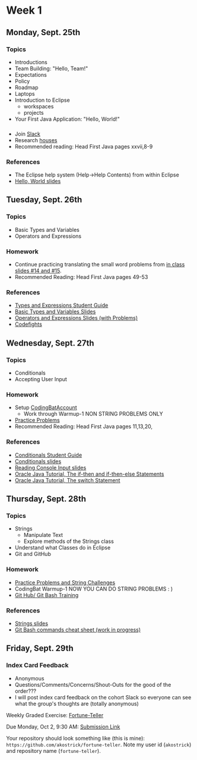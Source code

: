 # Week 1

## Monday, Sept. 25th

### Topics

- Introductions
- Team Building: "Hello, Team!"
- Expectations
- Policy
- Roadmap
- Laptops
- Introduction to Eclipse
  - workspaces
  - projects
- Your First Java Application: "Hello, World!"

### 

- Join [Slack](https://www.youtube.com/watch?v=9RJZMSsH7-g)
- Research [houses](./houses.md)
- Recommended reading: Head First Java pages xxvii,8-9

### References

- The Eclipse help system (Help->Help Contents) from within Eclipse
- [Hello, World slides](https://wecancodeit.github.io/java-slides/fundamentals/hello-world/)

## Tuesday, Sept. 26th

### Topics

- Basic Types and Variables
- Operators and Expressions

### Homework

- Continue practicing translating the small word problems from [in class slides #14 and #15](https://wecancodeit.github.io/java-slides/fundamentals/operators-and-expressions/).
- Recommended Reading: Head First Java pages 49-53


### References

- [Types and Expressions Student Guide](./types-and-expressions.md)
- [Basic Types and Variables Slides](https://wecancodeit.github.io/java-slides/fundamentals/basic-types-and-variables/)
- [Operators and Expressions Slides (with Problems)](https://wecancodeit.github.io/java-slides/fundamentals/operators-and-expressions/)
- [Codefights](https://codefights.com/)


## Wednesday, Sept. 27th

### Topics

- Conditionals
- Accepting User Input

### Homework

- Setup [CodingBatAccount](http://codingbat.com/java)
  - Work through Warmup-1 NON STRING PROBLEMS ONLY
- [Practice Problems](./practice-problems.md)
- Recommended Reading: Head First Java pages 11,13,20, 

### References

- [Conditionals Student Guide](./conditionals-and-user-input.md)
- [Conditionals slides](https://wecancodeit.github.io/java-slides/fundamentals/conditionals/)
- [Reading Console Input slides](https://wecancodeit.github.io/java-slides/fundamentals/reading-console-input/)
- [Oracle Java Tutorial, The if-then and if-then-else Statements](https://docs.oracle.com/javase/tutorial/java/nutsandbolts/if.html)
- [Oracle Java Tutorial, The switch Statement](https://docs.oracle.com/javase/tutorial/java/nutsandbolts/switch.html)

## Thursday, Sept. 28th

### Topics

- Strings
  - Manipulate Text
  - Explore methods of the Strings class
- Understand what Classes do in Eclipse
- Git and GitHub

### Homework

- [Practice Problems and String Challenges](./strings.md)
- CodingBat Warmup-1 NOW YOU CAN DO STRING PROBLEMS : )
- [Git Hub/ Git Bash Training](https://github.com/jlord/git-it-electron)


### References

- [Strings slides](https://wecancodeit.github.io/java-slides/fundamentals/strings/)
- [Git Bash commands cheat sheet (work in progress)](https://github.com/WeCanCodeIT/java-resources/tree/master/bash)


## Friday, Sept. 29th

### Index Card Feedback
 
 - Anonymous
 - Questions/Comments/Concerns/Shout-Outs for the good of the order???
 - I will post index card feedback on the cohort Slack so everyone can see what the group's thoughts are (totally anonymous)
 

Weekly Graded Exercise: [Fortune-Teller](../exercises/fortune-teller/)

Due Monday, Oct 2, 9:30 AM: [Submission Link](https://goo.gl/forms/RaUf4mnPEUoi6kp23)

Your repository should look something like (this is mine): `https://github.com/akostrick/fortune-teller`. Note my user id (`akostrick`) and repository name (`fortune-teller`).
